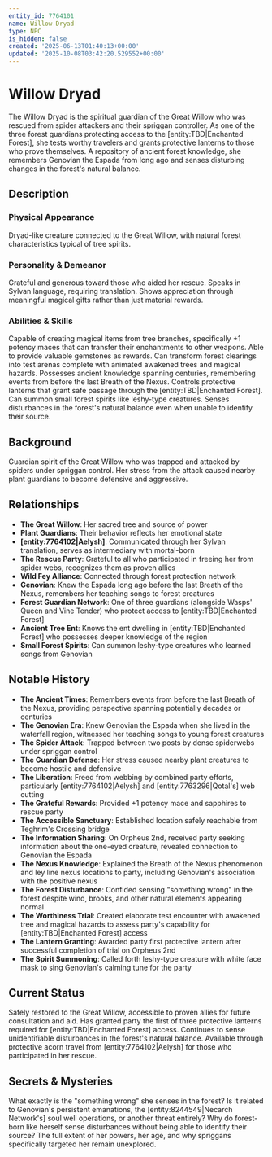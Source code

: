 ```yaml
---
entity_id: 7764101
name: Willow Dryad
type: NPC
is_hidden: false
created: '2025-06-13T01:40:13+00:00'
updated: '2025-10-08T03:42:20.529552+00:00'
---
```

# Willow Dryad

The Willow Dryad is the spiritual guardian of the Great Willow who was rescued from spider attackers and their spriggan controller. As one of the three forest guardians protecting access to the [entity:TBD|Enchanted Forest], she tests worthy travelers and grants protective lanterns to those who prove themselves. A repository of ancient forest knowledge, she remembers Genovian the Espada from long ago and senses disturbing changes in the forest's natural balance.

## Description

### Physical Appearance

Dryad-like creature connected to the Great Willow, with natural forest characteristics typical of tree spirits.

### Personality & Demeanor

Grateful and generous toward those who aided her rescue. Speaks in Sylvan language, requiring translation. Shows appreciation through meaningful magical gifts rather than just material rewards.

### Abilities & Skills

Capable of creating magical items from tree branches, specifically +1 potency maces that can transfer their enchantments to other weapons. Able to provide valuable gemstones as rewards. Can transform forest clearings into test arenas complete with animated awakened trees and magical hazards. Possesses ancient knowledge spanning centuries, remembering events from before the last Breath of the Nexus. Controls protective lanterns that grant safe passage through the [entity:TBD|Enchanted Forest]. Can summon small forest spirits like leshy-type creatures. Senses disturbances in the forest's natural balance even when unable to identify their source.

## Background

Guardian spirit of the Great Willow who was trapped and attacked by spiders under spriggan control. Her stress from the attack caused nearby plant guardians to become defensive and aggressive.

## Relationships

- **The Great Willow**: Her sacred tree and source of power
- **Plant Guardians**: Their behavior reflects her emotional state
- **[entity:7764102|Aelysh]**: Communicated through her Sylvan translation, serves as intermediary with mortal-born
- **The Rescue Party**: Grateful to all who participated in freeing her from spider webs, recognizes them as proven allies
- **Wild Fey Alliance**: Connected through forest protection network
- **Genovian**: Knew the Espada long ago before the last Breath of the Nexus, remembers her teaching songs to forest creatures
- **Forest Guardian Network**: One of three guardians (alongside Wasps' Queen and Vine Tender) who protect access to [entity:TBD|Enchanted Forest]
- **Ancient Tree Ent**: Knows the ent dwelling in [entity:TBD|Enchanted Forest] who possesses deeper knowledge of the region
- **Small Forest Spirits**: Can summon leshy-type creatures who learned songs from Genovian

## Notable History

- **The Ancient Times**: Remembers events from before the last Breath of the Nexus, providing perspective spanning potentially decades or centuries
- **The Genovian Era**: Knew Genovian the Espada when she lived in the waterfall region, witnessed her teaching songs to young forest creatures
- **The Spider Attack**: Trapped between two posts by dense spiderwebs under spriggan control
- **The Guardian Defense**: Her stress caused nearby plant creatures to become hostile and defensive
- **The Liberation**: Freed from webbing by combined party efforts, particularly [entity:7764102|Aelysh] and [entity:7763296|Qotal's] web cutting
- **The Grateful Rewards**: Provided +1 potency mace and sapphires to rescue party
- **The Accessible Sanctuary**: Established location safely reachable from Teghrim's Crossing bridge
- **The Information Sharing**: On Orpheus 2nd, received party seeking information about the one-eyed creature, revealed connection to Genovian the Espada
- **The Nexus Knowledge**: Explained the Breath of the Nexus phenomenon and ley line nexus locations to party, including Genovian's association with the positive nexus
- **The Forest Disturbance**: Confided sensing "something wrong" in the forest despite wind, brooks, and other natural elements appearing normal
- **The Worthiness Trial**: Created elaborate test encounter with awakened tree and magical hazards to assess party's capability for [entity:TBD|Enchanted Forest] access
- **The Lantern Granting**: Awarded party first protective lantern after successful completion of trial on Orpheus 2nd
- **The Spirit Summoning**: Called forth leshy-type creature with white face mask to sing Genovian's calming tune for the party

## Current Status

Safely restored to the Great Willow, accessible to proven allies for future consultation and aid. Has granted party the first of three protective lanterns required for [entity:TBD|Enchanted Forest] access. Continues to sense unidentifiable disturbances in the forest's natural balance. Available through protective acorn travel from [entity:7764102|Aelysh] for those who participated in her rescue.

## Secrets & Mysteries

What exactly is the "something wrong" she senses in the forest? Is it related to Genovian's persistent emanations, the [entity:8244549|Necarch Network's] soul well operations, or another threat entirely? Why do forest-born like herself sense disturbances without being able to identify their source? The full extent of her powers, her age, and why spriggans specifically targeted her remain unexplored.